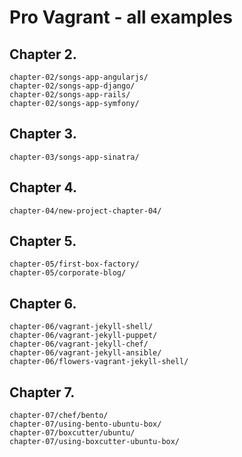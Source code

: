 Pro Vagrant - all examples
==========================

## Chapter 2.

    chapter-02/songs-app-angularjs/
    chapter-02/songs-app-django/
    chapter-02/songs-app-rails/
    chapter-02/songs-app-symfony/

## Chapter 3.

    chapter-03/songs-app-sinatra/

## Chapter 4.

    chapter-04/new-project-chapter-04/

## Chapter 5.

    chapter-05/first-box-factory/
    chapter-05/corporate-blog/

## Chapter 6.

    chapter-06/vagrant-jekyll-shell/
    chapter-06/vagrant-jekyll-puppet/
    chapter-06/vagrant-jekyll-chef/
    chapter-06/vagrant-jekyll-ansible/
    chapter-06/flowers-vagrant-jekyll-shell/

## Chapter 7.

    chapter-07/chef/bento/
    chapter-07/using-bento-ubuntu-box/
    chapter-07/boxcutter/ubuntu/
    chapter-07/using-boxcutter-ubuntu-box/




